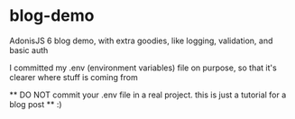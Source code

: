 # blog-demo
AdonisJS 6 blog demo, with extra goodies, like logging, validation, and basic auth


I committed my .env (environment variables) file on purpose, so that it's clearer where stuff is coming from 

** DO NOT commit your .env file in a real project. this is just a tutorial for a blog post ** :) 
